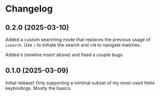 # Changelog

## 0.2.0 (2025-03-10)

Added a custom searching mode that replaces the previous usage of
`isearch`. Use `/` to initiate the search and `n`/`N` to navigate
matches.

Added `O` (newline insert above) and fixed a couple bugs.

## 0.1.0 (2025-03-09)

Initial release! Only supporting a minimal subset of my most-used
Helix keybindings. Mostly the basics.
